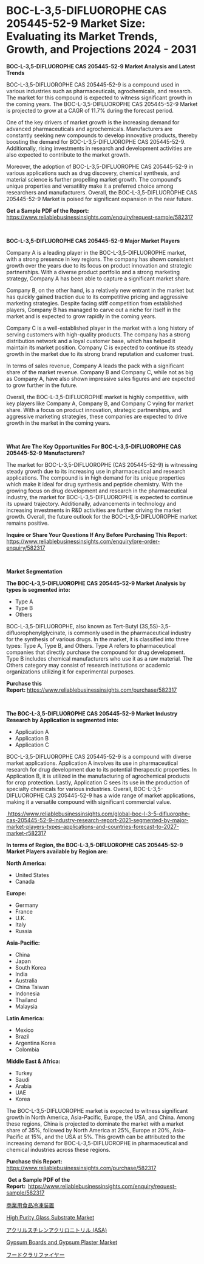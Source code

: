 <p><h1>BOC-L-3,5-DIFLUOROPHE CAS 205445-52-9 Market Size: Evaluating its Market Trends, Growth, and Projections 2024 - 2031</h1></p><p><strong>BOC-L-3,5-DIFLUOROPHE CAS 205445-52-9 Market Analysis and Latest Trends</strong></p>
<p><p>BOC-L-3,5-DIFLUOROPHE CAS 205445-52-9 is a compound used in various industries such as pharmaceuticals, agrochemicals, and research. The market for this compound is expected to witness significant growth in the coming years. The BOC-L-3,5-DIFLUOROPHE CAS 205445-52-9 Market is projected to grow at a CAGR of 11.7% during the forecast period.</p><p>One of the key drivers of market growth is the increasing demand for advanced pharmaceuticals and agrochemicals. Manufacturers are constantly seeking new compounds to develop innovative products, thereby boosting the demand for BOC-L-3,5-DIFLUOROPHE CAS 205445-52-9. Additionally, rising investments in research and development activities are also expected to contribute to the market growth.</p><p>Moreover, the adoption of BOC-L-3,5-DIFLUOROPHE CAS 205445-52-9 in various applications such as drug discovery, chemical synthesis, and material science is further propelling market growth. The compound's unique properties and versatility make it a preferred choice among researchers and manufacturers. Overall, the BOC-L-3,5-DIFLUOROPHE CAS 205445-52-9 Market is poised for significant expansion in the near future.</p></p>
<p><strong>Get a Sample PDF of the Report:&nbsp;</strong> <a href="https://www.reliablebusinessinsights.com/enquiry/request-sample/582317">https://www.reliablebusinessinsights.com/enquiry/request-sample/582317</a></p>
<p>&nbsp;</p>
<p><strong>BOC-L-3,5-DIFLUOROPHE CAS 205445-52-9 Major Market Players</strong></p>
<p><p>Company A is a leading player in the BOC-L-3,5-DIFLUOROPHE market, with a strong presence in key regions. The company has shown consistent growth over the years due to its focus on product innovation and strategic partnerships. With a diverse product portfolio and a strong marketing strategy, Company A has been able to capture a significant market share.</p><p>Company B, on the other hand, is a relatively new entrant in the market but has quickly gained traction due to its competitive pricing and aggressive marketing strategies. Despite facing stiff competition from established players, Company B has managed to carve out a niche for itself in the market and is expected to grow rapidly in the coming years.</p><p>Company C is a well-established player in the market with a long history of serving customers with high-quality products. The company has a strong distribution network and a loyal customer base, which has helped it maintain its market position. Company C is expected to continue its steady growth in the market due to its strong brand reputation and customer trust.</p><p>In terms of sales revenue, Company A leads the pack with a significant share of the market revenue. Company B and Company C, while not as big as Company A, have also shown impressive sales figures and are expected to grow further in the future.</p><p>Overall, the BOC-L-3,5-DIFLUOROPHE market is highly competitive, with key players like Company A, Company B, and Company C vying for market share. With a focus on product innovation, strategic partnerships, and aggressive marketing strategies, these companies are expected to drive growth in the market in the coming years.</p></p>
<p>&nbsp;</p>
<p><strong>What Are The Key Opportunities For BOC-L-3,5-DIFLUOROPHE CAS 205445-52-9 Manufacturers?</strong></p>
<p><p>The market for BOC-L-3,5-DIFLUOROPHE (CAS 205445-52-9) is witnessing steady growth due to its increasing use in pharmaceutical and research applications. The compound is in high demand for its unique properties which make it ideal for drug synthesis and peptide chemistry. With the growing focus on drug development and research in the pharmaceutical industry, the market for BOC-L-3,5-DIFLUOROPHE is expected to continue its upward trajectory. Additionally, advancements in technology and increasing investments in R&D activities are further driving the market growth. Overall, the future outlook for the BOC-L-3,5-DIFLUOROPHE market remains positive.</p></p>
<p><strong>Inquire or Share Your Questions If Any Before Purchasing This Report:</strong> <a href="https://www.reliablebusinessinsights.com/enquiry/pre-order-enquiry/582317">https://www.reliablebusinessinsights.com/enquiry/pre-order-enquiry/582317</a></p>
<p>&nbsp;</p>
<p><strong>Market Segmentation</strong></p>
<p><strong>The BOC-L-3,5-DIFLUOROPHE CAS 205445-52-9 Market Analysis by types is segmented into:</strong></p>
<p><ul><li>Type A</li><li>Type B</li><li>Others</li></ul></p>
<p><p>BOC-L-3,5-DIFLUOROPHE, also known as Tert-Butyl (3S,5S)-3,5-difluorophenylglycinate, is commonly used in the pharmaceutical industry for the synthesis of various drugs. In the market, it is classified into three types: Type A, Type B, and Others. Type A refers to pharmaceutical companies that directly purchase the compound for drug development. Type B includes chemical manufacturers who use it as a raw material. The Others category may consist of research institutions or academic organizations utilizing it for experimental purposes.</p></p>
<p><strong>Purchase this Report:&nbsp;</strong><a href="https://www.reliablebusinessinsights.com/purchase/582317">https://www.reliablebusinessinsights.com/purchase/582317</a></p>
<p>&nbsp;</p>
<p><strong>The BOC-L-3,5-DIFLUOROPHE CAS 205445-52-9 Market Industry Research by Application is segmented into:</strong></p>
<p><ul><li>Application A</li><li>Application B</li><li>Application C</li></ul></p>
<p><p>BOC-L-3,5-DIFLUOROPHE CAS 205445-52-9 is a compound with diverse market applications. Application A involves its use in pharmaceutical research for drug development due to its potential therapeutic properties. In Application B, it is utilized in the manufacturing of agrochemical products for crop protection. Lastly, Application C sees its use in the production of specialty chemicals for various industries. Overall, BOC-L-3,5-DIFLUOROPHE CAS 205445-52-9 has a wide range of market applications, making it a versatile compound with significant commercial value.</p></p>
<p><a href="https://www.reliablebusinessinsights.com/global-boc-l-3-5-difluorophe-cas-205445-52-9-industry-research-report-2021-segmented-by-major-market-players-types-applications-and-countries-forecast-to-2027-market-r582317">&nbsp;https://www.reliablebusinessinsights.com/global-boc-l-3-5-difluorophe-cas-205445-52-9-industry-research-report-2021-segmented-by-major-market-players-types-applications-and-countries-forecast-to-2027-market-r582317</a></p>
<p><strong>In terms of Region, the BOC-L-3,5-DIFLUOROPHE CAS 205445-52-9 Market Players available by Region are:</strong></p>
<p>
    <p> <strong> North America: </strong>
        <ul>
            <li>United States</li>
            <li>Canada</li>
        </ul>
        </p> 
    <p> <strong> Europe: </strong>
        <ul>
            <li>Germany</li>
            <li>France</li>
            <li>U.K.</li>
            <li>Italy</li>
            <li>Russia</li>
        </ul>
        </p> 
    <p> <strong> Asia-Pacific: </strong>
        <ul>
            <li>China</li>
            <li>Japan</li>
            <li>South Korea</li>
            <li>India</li>
            <li>Australia</li>
            <li>China Taiwan</li>
            <li>Indonesia</li>
            <li>Thailand</li>
            <li>Malaysia</li>
        </ul>
        </p> 
    <p> <strong> Latin America: </strong>
        <ul>
            <li>Mexico</li>
            <li>Brazil</li>
            <li>Argentina Korea</li>
            <li>Colombia</li>
        </ul>
        </p> 
    <p> <strong> Middle East & Africa: </strong>
        <ul>
            <li>Turkey</li>
            <li>Saudi</li>
            <li>Arabia</li>
            <li>UAE</li>
            <li>Korea</li>
        </ul>
    </p>
    </p>
<p><p>The BOC-L-3,5-DIFLUOROPHE market is expected to witness significant growth in North America, Asia-Pacific, Europe, the USA, and China. Among these regions, China is projected to dominate the market with a market share of 35%, followed by North America at 25%, Europe at 20%, Asia-Pacific at 15%, and the USA at 5%. This growth can be attributed to the increasing demand for BOC-L-3,5-DIFLUOROPHE in pharmaceutical and chemical industries across these regions.</p></p>
<p><strong>Purchase this Report: </strong><a href="https://www.reliablebusinessinsights.com/purchase/582317">https://www.reliablebusinessinsights.com/purchase/582317</a></p>
<p>&nbsp;<strong>Get a Sample PDF of the Report:&nbsp;&nbsp;</strong><a href="https://www.reliablebusinessinsights.com/enquiry/request-sample/582317">https://www.reliablebusinessinsights.com/enquiry/request-sample/582317</a></p>
<p><strong></strong></p>
<p><p><a href="https://github.com/FredaJerde/Market-Research-Report-List-1/blob/main/168501895194.md">商業用食品冷凍装置</a></p><p><a href="https://github.com/julyju69/Market-Research-Report-List-3/blob/main/high-purity-glass-substrate-market.md">High Purity Glass Substrate Market</a></p><p><a href="https://medium.com/@annchovey2023/%E3%82%A2%E3%82%AF%E3%83%AA%E3%83%AB%E3%82%B9%E3%83%81%E3%83%AC%E3%83%B3%E3%82%A2%E3%82%AF%E3%83%AA%E3%83%AD%E3%83%8B%E3%83%88%E3%83%AA%E3%83%AB-asa-%E5%B8%82%E5%A0%B4%E3%81%AE%E8%A6%8F%E6%A8%A1%E3%81%A8%E5%B8%82%E5%A0%B4%E5%8B%95%E5%90%91-%E5%AE%8C%E5%85%A8%E3%81%AA%E7%94%A3%E6%A5%AD%E6%A6%82%E8%A6%81-2024%E5%B9%B4%E3%81%8B%E3%82%892031%E5%B9%B4%E3%81%BE%E3%81%A7-41df596abd13">アクリルスチレンアクリロニトリル (ASA)</a></p><p><a href="https://github.com/gdfhhhj/Market-Research-Report-List-4/blob/main/gypsum-boards-and-gypsum-plaster-market.md">Gypsum Boards and Gypsum Plaster Market</a></p><p><a href="https://github.com/ycmtqqhvk3273/Market-Research-Report-List-2/blob/main/491373395195.md">フードクラリファイヤー</a></p></p>